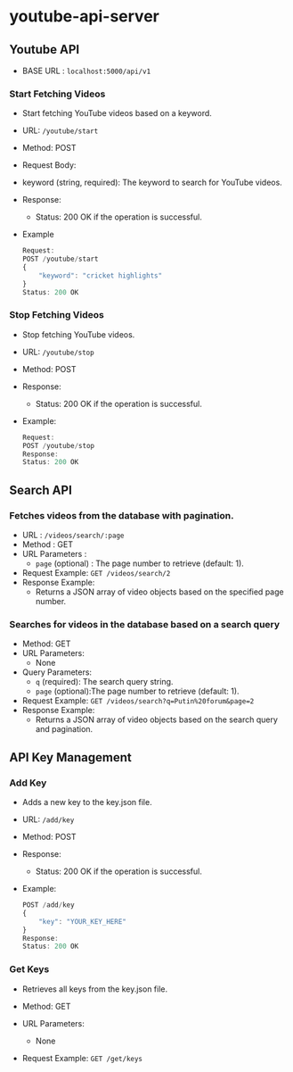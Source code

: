 #  youtube-api-server

## Youtube API
- BASE URL : `localhost:5000/api/v1`

### Start Fetching Videos
- Start fetching YouTube videos based on a keyword.

- URL: `/youtube/start`
- Method: POST
- Request Body:
- keyword (string, required): The keyword to search for YouTube videos.
- Response:
    - Status: 200 OK if the operation is successful.
- Example
    ```js
    Request:
    POST /youtube/start
    {
        "keyword": "cricket highlights"
    }
    Status: 200 OK
    ```
### Stop Fetching Videos
- Stop fetching YouTube videos.

- URL: `/youtube/stop`
- Method: POST
- Response:
    - Status: 200 OK if the operation is successful.
- Example:
    ```js
    Request:
    POST /youtube/stop
    Response:
    Status: 200 OK
    ```

## Search API

### Fetches videos from the database with pagination.

- URL : `/videos/search/:page`
- Method : GET
- URL Parameters :
    - `page` (optional) : The page number to retrieve (default: 1).
- Request Example: `GET /videos/search/2`
- Response Example:
    - Returns a JSON array of video objects based on the specified page number.

### Searches for videos in the database based on a search query

- Method: GET
- URL Parameters:
    - None
- Query Parameters:
    - `q` (required): The search query string.
    - `page` (optional):The page number to retrieve (default: 1).
- Request Example: `GET /videos/search?q=Putin%20forum&page=2`
- Response Example:
    - Returns a JSON array of video objects based on the search query and pagination.

## API Key Management
### Add Key
- Adds a new key to the key.json file.

- URL: `/add/key`
- Method: POST
- Response:
    - Status: 200 OK if the operation is successful.
- Example:
    ```js
    POST /add/key
    {
        "key": "YOUR_KEY_HERE"
    }
    Response:
    Status: 200 OK
    ```
### Get Keys
- Retrieves all keys from the key.json file.

- Method: GET
- URL Parameters:
    - None
- Request Example: `GET /get/keys`
